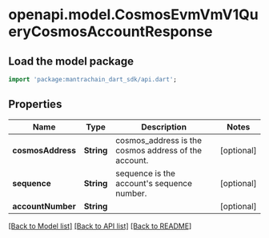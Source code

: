 # openapi.model.CosmosEvmVmV1QueryCosmosAccountResponse

## Load the model package
```dart
import 'package:mantrachain_dart_sdk/api.dart';
```

## Properties
Name | Type | Description | Notes
------------ | ------------- | ------------- | -------------
**cosmosAddress** | **String** | cosmos_address is the cosmos address of the account. | [optional] 
**sequence** | **String** | sequence is the account's sequence number. | [optional] 
**accountNumber** | **String** |  | [optional] 

[[Back to Model list]](../README.md#documentation-for-models) [[Back to API list]](../README.md#documentation-for-api-endpoints) [[Back to README]](../README.md)


